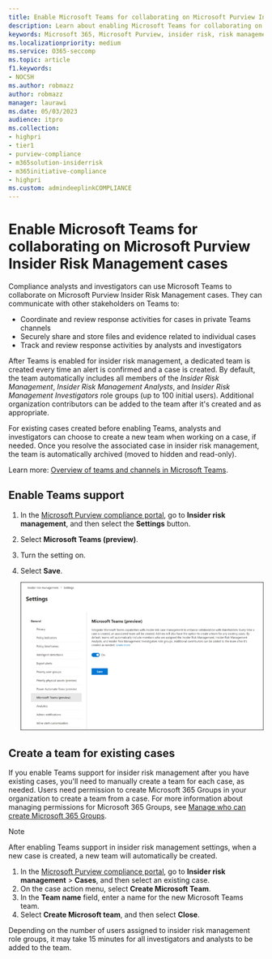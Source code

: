 ```yaml
---
title: Enable Microsoft Teams for collaborating on Microsoft Purview Insider Risk Management cases
description: Learn about enabling Microsoft Teams for collaborating on Microsoft Purview Insider Risk Management cases
keywords: Microsoft 365, Microsoft Purview, insider risk, risk management, compliance
ms.localizationpriority: medium
ms.service: O365-seccomp
ms.topic: article
f1.keywords:
- NOCSH
ms.author: robmazz
author: robmazz
manager: laurawi
ms.date: 05/03/2023
audience: itpro
ms.collection:
- highpri 
- tier1
- purview-compliance
- m365solution-insiderrisk
- m365initiative-compliance
- highpri
ms.custom: admindeeplinkCOMPLIANCE
---
```


# Enable Microsoft Teams for collaborating on Microsoft Purview Insider Risk Management cases

Compliance analysts and investigators can use Microsoft Teams to collaborate on Microsoft Purview Insider Risk Management cases. They can communicate with other stakeholders on Teams to:

- Coordinate and review response activities for cases in private Teams channels
- Securely share and store files and evidence related to individual cases
- Track and review response activities by analysts and investigators

After Teams is enabled for insider risk management, a dedicated team is created every time an alert is confirmed and a case is created. By default, the team automatically includes all members of the *Insider Risk Management*, *Insider Risk Management Analysts*, and *Insider Risk Management Investigators* role groups (up to 100 initial users). Additional organization contributors can be added to the team after it's created and as appropriate. 

For existing cases created before enabling Teams, analysts and investigators can choose to create a new team when working on a case, if needed. Once you resolve the associated case in insider risk management, the team is automatically archived (moved to hidden and read-only).

Learn more: [Overview of teams and channels in Microsoft Teams](/MicrosoftTeams/teams-channels-overview).

## Enable Teams support 

1. In the [Microsoft Purview compliance portal](https://compliance.microsoft.com), go to **Insider risk management**, and then select the **Settings** button.
2. Select **Microsoft Teams (preview)**.
3. Turn the setting on.
4. Select **Save**.

   ![Insider risk management Microsoft Teams.](../media/insider-risk-settings-teams.png)

## Create a team for existing cases

If you enable Teams support for insider risk management after you have existing cases, you'll need to manually create a team for each case, as needed. Users need permission to create Microsoft 365 Groups in your organization to create a team from a case. For more information about managing permissions for Microsoft 365 Groups, see [Manage who can create Microsoft 365 Groups](../solutions/manage-creation-of-groups.md).

> [!NOTE]
> After enabling Teams support in insider risk management settings, when a new case is created, a new team will automatically be created. 

1. In the [Microsoft Purview compliance portal](https://compliance.microsoft.com), go to **Insider risk management** > **Cases**, and then select an existing case.
2. On the case action menu, select **Create Microsoft Team**.
3. In the **Team name** field, enter a name for the new Microsoft Teams team.
4. Select **Create Microsoft team**, and then select **Close**.

Depending on the number of users assigned to insider risk management role groups, it may take 15 minutes for all investigators and analysts to be added to the team.
